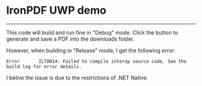 # IronPDF UWP demo

---

This code will build and run fine in "Debug" mode. Click the button to generate and save a PDF into the downloads folder. 

However, when building in "Release" mode, I get the following error:

```
Error		ILT0014: Failed to compile interop source code. See the build log for error details.
```

I belive the issue is due to the restrictions of .NET Native.